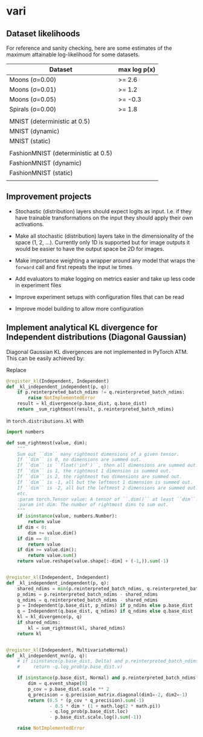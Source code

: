 # vari


## Dataset likelihoods

For reference and sanity checking, here are some estimates of the maximum attainable log-likelihood for some datasets.

| Dataset                             | max log p(x) |
| ----------------------------------- | ------------ |
| Moons (σ=0.00)                      | >= 2.6       |
| Moons (σ=0.01)                      | >= 1.2       |
| Moons (σ=0.05)                      | >= -0.3      |
| Spirals (σ=0.00)                    | >= 1.8       |
|                                     |              |
| MNIST (deterministic at 0.5)        |              |
| MNIST (dynamic)                     |              |
| MNIST (static)                      |              |
|                                     |              |
| FashionMNIST (deterministic at 0.5) |              |
| FashionMNIST (dynamic)              |              |
| FashionMNIST (static)               |              |
|                                     |              |





## Improvement projects

- Stochastic (distribution) layers should expect logits as input. I.e. if they have trainable transformations on the input
  they should apply their own activations.

- Make all stochastic (distribution) layers take in the dimensionality of the space (1, 2, ...). Currently only 1D is
  supported but for image outputs it would be easier to have the output space be 2D for images.

- Make importance weighting a wrapper around any model that wraps the `forward` call and first repeats the input iw times

- Add evaluators to make logging on metrics easier and take up less code in experiment files

- Improve experiment setups with configuration files that can be read

- Improve model building to allow more configuration


## Implement analytical KL divergence for Independent distributions (Diagonal Gaussian)
Diagonal Gaussian KL divergences are not implemented in PyTorch ATM. This can be easily achieved by:

Replace 

```python
@register_kl(Independent, Independent)
def _kl_independent_independent(p, q):
    if p.reinterpreted_batch_ndims != q.reinterpreted_batch_ndims:
        raise NotImplementedError
    result = kl_divergence(p.base_dist, q.base_dist)
    return _sum_rightmost(result, p.reinterpreted_batch_ndims)
```

in `torch.distributions.kl` with

```python
import numbers

def sum_rightmost(value, dim):
    """
    Sum out ``dim`` many rightmost dimensions of a given tensor.
    If ``dim`` is 0, no dimensions are summed out.
    If ``dim`` is ``float('inf')``, then all dimensions are summed out.
    If ``dim`` is 1, the rightmost 1 dimension is summed out.
    If ``dim`` is 2, the rightmost two dimensions are summed out.
    If ``dim`` is -1, all but the leftmost 1 dimension is summed out.
    If ``dim`` is -2, all but the leftmost 2 dimensions are summed out.
    etc.
    :param torch.Tensor value: A tensor of ``.dim()`` at least ``dim``.
    :param int dim: The number of rightmost dims to sum out.
    """
    if isinstance(value, numbers.Number):
        return value
    if dim < 0:
        dim += value.dim()
    if dim == 0:
        return value
    if dim >= value.dim():
        return value.sum()
    return value.reshape(value.shape[:-dim] + (-1,)).sum(-1)


@register_kl(Independent, Independent)
def _kl_independent_independent(p, q):
    shared_ndims = min(p.reinterpreted_batch_ndims, q.reinterpreted_batch_ndims)
    p_ndims = p.reinterpreted_batch_ndims - shared_ndims
    q_ndims = q.reinterpreted_batch_ndims - shared_ndims
    p = Independent(p.base_dist, p_ndims) if p_ndims else p.base_dist
    q = Independent(q.base_dist, q_ndims) if q_ndims else q.base_dist
    kl = kl_divergence(p, q)
    if shared_ndims:
        kl = sum_rightmost(kl, shared_ndims)
    return kl


@register_kl(Independent, MultivariateNormal)
def _kl_independent_mvn(p, q):
    # if isinstance(p.base_dist, Delta) and p.reinterpreted_batch_ndims == 1:
    #     return -q.log_prob(p.base_dist.v)

    if isinstance(p.base_dist, Normal) and p.reinterpreted_batch_ndims == 1:
        dim = q.event_shape[0]
        p_cov = p.base_dist.scale ** 2
        q_precision = q.precision_matrix.diagonal(dim1=-2, dim2=-1)
        return (0.5 * (p_cov * q_precision).sum(-1)
                - 0.5 * dim * (1 + math.log(2 * math.pi))
                - q.log_prob(p.base_dist.loc)
                - p.base_dist.scale.log().sum(-1))

    raise NotImplementedError
```
